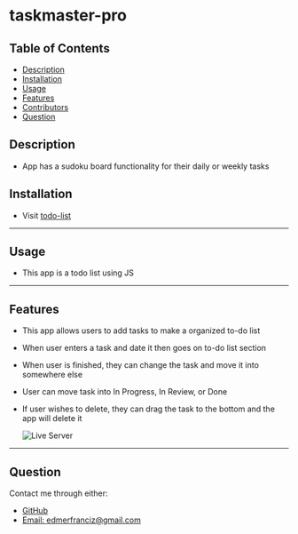 # taskmaster-pro

  ## Table of Contents
* [Description](#Description)
* [Installation](#Installation)
* [Usage](#Usage)
* [Features](#Features)
* [Contributors](#Contribution)
* [Question](#Question)

## Description 
- App has a sudoku board functionality for their daily or weekly tasks

## Installation
- Visit [todo-list](https://edm1001.github.io/taskmaster-pro/)
 
 ---

 ## Usage
 - This app is a todo list using JS

---

  ## Features

  - This app allows users to add tasks to make a organized to-do list
  - When user enters a task and date it then goes on to-do list section
  - When user is finished, they can change the task and move it into somewhere else
  - User can move task into In Progress, In Review, or Done
  - If user wishes to delete, they can drag the task to the bottom and the app will delete it


    ![Live Server](https://github.com/edm1001/taskmaster-pro/assets/95250008/5d88a839-86f2-436c-a6cf-4d7c0984d926)

---

  ## Question
  Contact me through either:
 - [GitHub](https://github.com/edm1001)
 - [Email: edmerfranciz@gmail.com](mailto:edmerfranciz@gmail.com)
